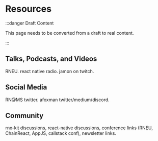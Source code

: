 # Resources

:::danger Draft Content

This page needs to be converted from a draft to real content.

:::

## Talks, Podcasts, and Videos

RNEU. react native radio. jamon on twitch.

## Social Media

RN@MS twitter. afoxman twitter/medium/discord.

## Community

rnx-kit discussions, react-native discussions, conference links (RNEU,
ChainReact, AppJS, callstack conf), newsletter links.
